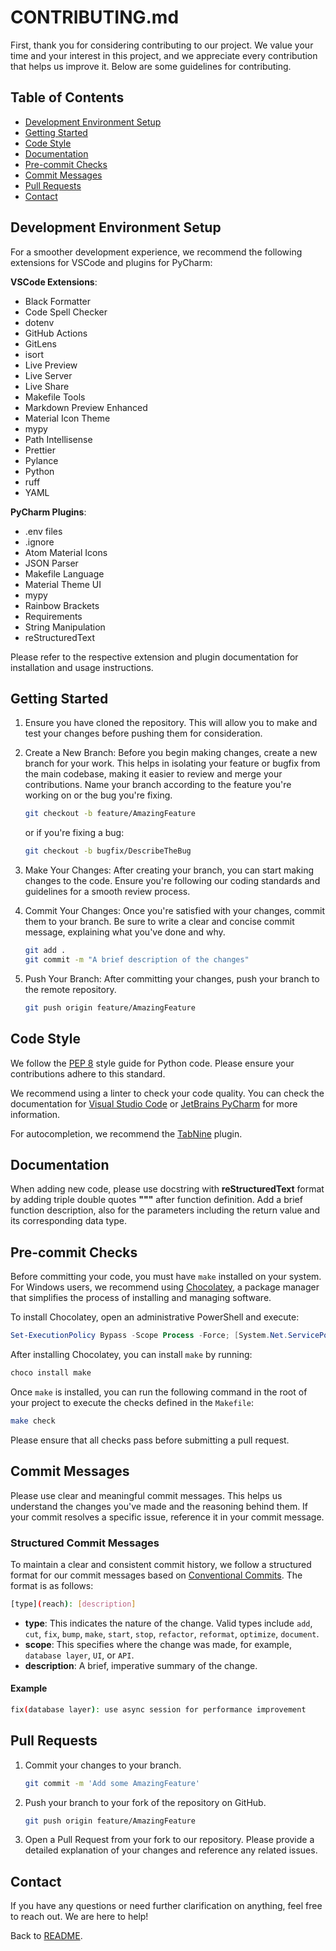 # CONTRIBUTING.md

First, thank you for considering contributing to our project. We value your time and your interest in this project, and we appreciate every contribution that helps us improve it. Below are some guidelines for contributing.

## Table of Contents

- [Development Environment Setup](#development-environment-setup)
- [Getting Started](#getting-started)
- [Code Style](#code-style)
- [Documentation](#documentation)
- [Pre-commit Checks](#pre-commit-checks)
- [Commit Messages](#commit-messages)
- [Pull Requests](#pull-requests)
- [Contact](#contact)

## Development Environment Setup

For a smoother development experience, we recommend the following extensions for VSCode and plugins for PyCharm:

**VSCode Extensions**:

- Black Formatter
- Code Spell Checker
- dotenv
- GitHub Actions
- GitLens
- isort
- Live Preview
- Live Server
- Live Share
- Makefile Tools
- Markdown Preview Enhanced
- Material Icon Theme
- mypy
- Path Intellisense
- Prettier
- Pylance
- Python
- ruff
- YAML

**PyCharm Plugins**:

- .env files
- .ignore
- Atom Material Icons
- JSON Parser
- Makefile Language
- Material Theme UI
- mypy
- Rainbow Brackets
- Requirements
- String Manipulation
- reStructuredText

Please refer to the respective extension and plugin documentation for installation and usage instructions.

## Getting Started

1. Ensure you have cloned the repository. This will allow you to make and test your changes before pushing them for consideration.
2. Create a New Branch: Before you begin making changes, create a new branch for your work. This helps in isolating your feature or bugfix from the main codebase, making it easier to review and merge your contributions. Name your branch according to the feature you're working on or the bug you're fixing.

   ```bash
   git checkout -b feature/AmazingFeature
   ```

   or if you're fixing a bug:

   ```bash
   git checkout -b bugfix/DescribeTheBug
   ```

3. Make Your Changes: After creating your branch, you can start making changes to the code. Ensure you're following our coding standards and guidelines for a smooth review process.

4. Commit Your Changes: Once you're satisfied with your changes, commit them to your branch. Be sure to write a clear and concise commit message, explaining what you've done and why.

   ```bash
   git add .
   git commit -m "A brief description of the changes"
   ```

5. Push Your Branch: After committing your changes, push your branch to the remote repository.

   ```bash
   git push origin feature/AmazingFeature
   ```

## Code Style

We follow the [PEP 8](https://peps.python.org/pep-0008/) style guide for Python code. Please ensure your contributions adhere to this standard.

We recommend using a linter to check your code quality. You can check the documentation for [Visual Studio Code](https://code.visualstudio.com/docs/python/linting#_linting) or [JetBrains PyCharm](https://www.jetbrains.com/help/pycharm/using-docstrings-to-specify-types.html) for more information.

For autocompletion, we recommend the [TabNine](https://www.tabnine.com/install) plugin.

## Documentation

When adding new code, please use docstring with **reStructuredText** format by adding triple double quotes **"""** after function definition. Add a brief function description, also for the parameters including the return value and its corresponding data type.

## Pre-commit Checks

Before committing your code, you must have `make` installed on your system. For Windows users, we recommend using [Chocolatey](https://chocolatey.org/), a package manager that simplifies the process of installing and managing software.

To install Chocolatey, open an administrative PowerShell and execute:

```powershell
Set-ExecutionPolicy Bypass -Scope Process -Force; [System.Net.ServicePointManager]::SecurityProtocol = [System.Net.ServicePointManager]::SecurityProtocol -bor 3072; iex ((New-Object System.Net.WebClient).DownloadString('https://chocolatey.org/install.ps1'))
```

After installing Chocolatey, you can install `make` by running:

```powershell
choco install make
```

Once `make` is installed, you can run the following command in the root of your project to execute the checks defined in the `Makefile`:

```bash
make check
```

Please ensure that all checks pass before submitting a pull request.

## Commit Messages

Please use clear and meaningful commit messages. This helps us understand the changes you've made and the reasoning behind them. If your commit resolves a specific issue, reference it in your commit message.

### Structured Commit Messages

To maintain a clear and consistent commit history, we follow a structured format for our commit messages based on [Conventional Commits](https://www.conventionalcommits.org/en/v1.0.0/). The format is as follows:

```bash
[type](reach): [description]
```

- **type**: This indicates the nature of the change. Valid types include `add`, `cut`, `fix`, `bump`, `make`, `start`, `stop`, `refactor`, `reformat`, `optimize`, `document`.
- **scope**: This specifies where the change was made, for example, `database layer`, `UI`, or `API`.
- **description**: A brief, imperative summary of the change.

#### Example

```bash
fix(database layer): use async session for performance improvement
```

## Pull Requests

1. Commit your changes to your branch.

   ```bash
   git commit -m 'Add some AmazingFeature'
   ```

2. Push your branch to your fork of the repository on GitHub.

   ```bash
   git push origin feature/AmazingFeature
   ```

3. Open a Pull Request from your fork to our repository. Please provide a detailed explanation of your changes and reference any related issues.

## Contact

If you have any questions or need further clarification on anything, feel free to reach out. We are here to help!

Back to [README](README.md).

